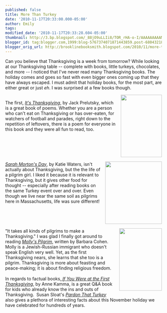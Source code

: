 ```yaml
---
published: false
title: More Than Turkey
date: '2010-11-17T20:33:00.000-05:00'
author: Emily
tags: 
modified_date: '2010-11-17T20:33:28.604-05:00'
thumbnail: http://3.bp.blogspot.com/_88jO9uLLIi8/TOR_rHA-o-I/AAAAAAAAAME/xZxQdDmV2uY/s72-c/9780060537111_0_Cover.jpg
blogger_id: tag:blogger.com,1999:blog-5767374071871443859.post-6804321824375182662
blogger_orig_url: http://brooklinebooksmith.blogspot.com/2010/11/more-than-turkey.html
---
```


Can you believe that Thanksgiving is a week from tomorrow?  While looking at our Thanksgiving table -- complete with books, little turkeys, chocolates, and more -- I noticed that I've never read many Thanksgiving books.  The holiday comes and goes so fast with even bigger ones coming up that they have always escaped.  I must admit that holiday books, for the most part, are either great or just <i>eh</i>.  I was surprised at a few books though.  <br /><div class="separator" style="clear: both; text-align: center;"><a href="http://3.bp.blogspot.com/_88jO9uLLIi8/TOR_rHA-o-I/AAAAAAAAAME/xZxQdDmV2uY/s1600/9780060537111_0_Cover.jpg" imageanchor="1" style="clear: right; float: right; margin-bottom: 1em; margin-left: 1em;"><img border="0" height="200" src="http://3.bp.blogspot.com/_88jO9uLLIi8/TOR_rHA-o-I/AAAAAAAAAME/xZxQdDmV2uY/s200/9780060537111_0_Cover.jpg" width="132" /></a></div><br />The first, <i><a href="http://www.brooklinebooksmith-shop.com/book/9780060537111">It's Thanksgiving</a></i>, by Jack Prelutsky, which is a great book of poems.  Whether you are a person who can't eat on Thanksgiving or has over-eaten, for watchers of football and parades, right down to the repetition of leftovers, there is a poem for everyone in this book and they were all fun to read, too.<br /><br /><div class="separator" style="clear: both; text-align: center;"><a href="http://4.bp.blogspot.com/_88jO9uLLIi8/TOSAbwDBqaI/AAAAAAAAAMI/i1I6KMDDIgc/s1600/9780439812207_xlg.jpg" imageanchor="1" style="clear: right; float: right; margin-bottom: 1em; margin-left: 1em;"><img border="0" height="200" src="http://4.bp.blogspot.com/_88jO9uLLIi8/TOSAbwDBqaI/AAAAAAAAAMI/i1I6KMDDIgc/s200/9780439812207_xlg.jpg" width="182" /></a></div><a href="http://www.brooklinebooksmith-shop.com/book/9780439812207"><i>Sarah Morton's Day</i></a>, by Katie Waters, isn't actually about Thanksgiving, but the the life of a pilgrim girl.  I liked it because it is relevant to Thanksgiving, but it gives other food for thought -- especially after reading books on the same Turkey event over and over.  Even though we live near the same soil as pilgrims here in Massachusetts, life was sure different!<br /><br /><div class="separator" style="clear: both; text-align: center;"><a href="http://3.bp.blogspot.com/_88jO9uLLIi8/TOSBEprzfbI/AAAAAAAAAMM/XtFJBuGafuQ/s1600/images.jpg" imageanchor="1" style="clear: right; float: right; margin-bottom: 1em; margin-left: 1em;"><img border="0" height="200" src="http://3.bp.blogspot.com/_88jO9uLLIi8/TOSBEprzfbI/AAAAAAAAAMM/XtFJBuGafuQ/s200/images.jpg" width="137" /></a></div>"It takes all kinds of pilgrims to make a Thanksgiving."  I was glad I finally got around to reading <i><a href="http://www.brooklinebooksmith-shop.com/book/9780688162801">Molly's Pilgrim</a></i>, written by Barbara Cohen.&nbsp;  Molly is a Jewish-Russian immigrant who doesn't speak English very well.  Yet, as the first Thanksgiving nears, she learns that she too is a pilgrim.  Thanksgiving is more about feasting and peace-making; it is about finding religious freedom.<br /><br />In regards to factual books,<a href="http://www.brooklinebooksmith-shop.com/book/9780439105668"><i> If You Were at the First Thanksgiving</i></a>, by Anne Kamma, is a great Q&amp;A book for kids who already know the ins and outs of Thanksgiving.&nbsp; Susan Sloat's  <a href="http://www.brooklinebooksmith-shop.com/book/9780448453477"><i>Pardon That Turkey</i></a> also gives a plethora of interesting facts about this November holiday we have celebrated for hundreds of years.